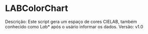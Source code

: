 # LABColorChart
Descrição: Este script gera um espaço de cores CIELAB, também conhecido como L*a*b* após o usário informar os dados.
Versão: v1.0
